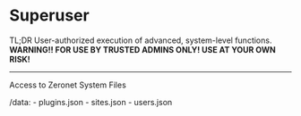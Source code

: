 # Superuser

TL;DR User-authorized execution of advanced, system-level functions. __WARNING!! FOR USE BY TRUSTED ADMINS ONLY! USE AT YOUR OWN RISK!__

---

Access to Zeronet System Files

/data:
    - plugins.json
    - sites.json
    - users.json
